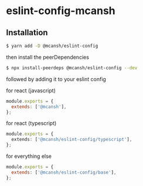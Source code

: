 # eslint-config-mcansh

## Installation

```bash
$ yarn add -D @mcansh/eslint-config
```

then install the peerDependencies

```bash
$ npx install-peerdeps @mcansh/eslint-config --dev
```

followed by adding it to your eslint config

for react (javascript)

```javascript
module.exports = {
  extends: ['@mcansh'],
};
```

for react (typescript)

```typescript
module.exports = {
  extends: ['@mcansh/eslint-config/typescript'],
};
```

for everything else

```javascript
module.exports = {
  extends: ['@mcansh/eslint-config/base'],
};
```

